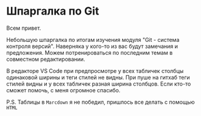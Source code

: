 # Шпаргалка по Git

Всем привет. 

Небольшую шпаргалка по итогам изучения модуля "Git - система контроля версий".
Наверняка у кого-то из вас будут замечания и предложения. Можем потренироваться по последним темам в совместном редактировании.

В редакторе VS Code при предпросмотре у всех табличек столбцы одинаковой ширины и теги стилей не видны. При пуше на гитхаб теги стилей видны и у всех табличек разная ширина столбцов. Если кто-то сможет помочь, с меня огромное спасибо.

P.S. Таблицы в `Marcdown` я не победил, пришлось все делать с помощью `HTML`
